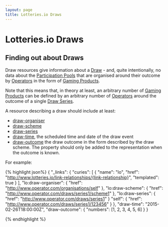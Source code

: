 ```yaml
---
layout: page
title: Lotteries.io Draws
---
```


# Lotteries.io Draws

## Finding out about Draws

Draw resources give information about a [Draw](../concepts/draw) - and, quite intentionally, no data about the [Participation Pools](../concepts/participation-pool) that are organised around their outcome by [Operators](../concepts/operator) in the form of [Gaming Products](../concepts/gaming-product).

Note that this means that, in theory at least, an arbitrary number of [Gaming Products](../concepts/gaming-product) can be defined by an arbitrary number of [Operators](../concepts/operator) around the outcome of a single [Draw Series](../concepts/draw-series).

A resource describing a draw should include at least:

* [draw-organiser](../link-relationships/draw-organiser)
* [draw-scheme](../link-relationships/draw-scheme)
* [draw-series](../link-relationships/draw-series)
* [draw-time](../properties/draw-time), the scheduled time and date of the draw event
* [draw-outcome](../properties/draw-outcome) the draw outcome in the form described by the draw scheme. The property should only be added to the representation when the outcome is known.

For example:

{% highlight json%}
{
  "_links": {
    "curies": [
      {
        "name": "lo",
	      "href": "http://www.lotteries.io/link-relationships/{link-relationship}",
	      "templated": true
      }
     ],
     "lo:draw-organiser": {
        "href": "http://www.operator.com/organisations/self"
     },
     "lo:draw-scheme": {
       "href": "http://www.operator.com/draws/series1/scheme1"
     },
     "lo:draw-series": {
        "href": "http://www.operator.com/draws/series1"
      }
     "self": {
 	      "href": "http://www.operator.com/draws/series1/123456"
     }
   },
   "draw-time": "2015-02-26T18:00:00Z",
   "draw-outcome": {
     "numbers": [1, 2, 3, 4, 5, 6]
   }
}

{% endhighlight %}

